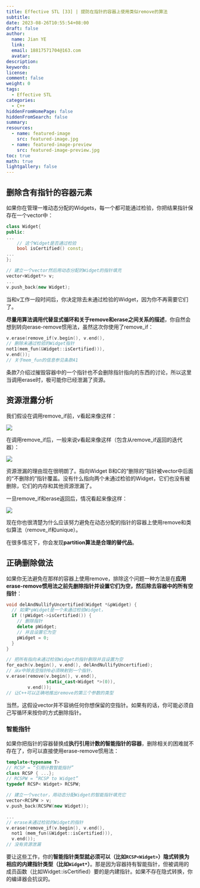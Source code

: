 ```yaml
---
title: Effective STL [33] | 提防在指针的容器上使用类似remove的算法
subtitle:
date: 2023-08-26T10:55:54+08:00
draft: false
author:
  name: Jian YE
  link:
  email: 18817571704@163.com
  avatar:
description:
keywords:
license:
comment: false
weight: 0
tags:
  - Effective STL
categories:
  - C++
hiddenFromHomePage: false
hiddenFromSearch: false
summary:
resources:
  - name: featured-image
    src: featured-image.jpg
  - name: featured-image-preview
    src: featured-image-preview.jpg
toc: true
math: true
lightgallery: false
---
```


## 删除含有指针的容器元素

如果你在管理一堆动态分配的Widgets，每一个都可能通过检验，你把结果指针保存在一个vector中：

```c++
class Widget{
public:
...
    // 这个Widget是否通过检验
    bool isCertified() const;
...
};

// 建立一个vector然后用动态分配的Widget的指针填充
vector<Widget*> v;
...
v.push_back(new Widget);
```

当和v工作一段时间后，你决定除去未通过检验的Widget，因为你不再需要它们了。

**尽量用算法调用代替显式循环和关于remove和erase之间关系的描述**，你自然会想到转向erase-remove惯用法，虽然这次你使用了remove_if：

```C++
v.erase(remove_if(v.begin(), v.end(),
// 删除未通过检验的Widget指针
not1(mem_fun(&Widget::isCertified))),
v.end());
// 关于mem_fun的信息参见条款41
```

条款7介绍过摧毁容器中的一个指针也不会删除指针指向的东西的讨论，所以这里当调用erase时，极可能你已经泄漏了资源。

## 资源泄露分析

我们假设在调用remove_if前，v看起来像这样：

![](images/1.png)

在调用remove_if后，一般来说v看起来像这样（包含从remove_if返回的迭代器）：

![](images/2.png)

资源泄漏的理由现在很明朗了。指向Widget B和C的“删除的”指针被vector中后面的“不删除的”指针覆盖。没有什么指向两个未通过检验的Widget，它们也没有被删除，它们的内存和其他资源泄漏了。

一旦remove_if和erase返回后，情况看起来像这样：

![](images/3.png)

现在你也很清楚为什么应该努力避免在动态分配的指针的容器上使用remove和类似算法（remove_if和unique）。

在很多情况下，你会发现**partition算法是合理的替代品**。


## 正确删除做法

如果你无法避免在那样的容器上使用remove，排除这个问题一种方法是在**应用erase-remove惯用法之前先删除指针并设置它们为空，然后除去容器中的所有空指针**：

```c++
void delAndNullifyUncertified(Widget *&pWidget) {
  // 如果*pWidget是一个未通过检验Widget，
  if (!pWidget->isCertified()) {
    // 删除指针
    delete pWidget;
    // 并且设置它为空
    pWidget = 0;
  }
}

// 把所有指向未通过检验Widget的指针删除并且设置为空
for_each(v.begin(), v.end(), delAndNullifyUncertified);
// 从v中除去空指针0必须映射到一个指针，
v.erase(remove(v.begin(), v.end(),
               static_cast<Widget *>(0)),
        v.end());
// 让C++可以正确地推出remove的第三个参数的类型
```

当然，这假设vector并不容纳任何你想保留的空指针。如果有的话，你可能必须自己写循环来按你的方式删除指针。

### 智能指针

如果你把指针的容器替换成**执行引用计数的智能指针的容器**，删除相关的困难就不存在了，你可以直接使用erase-remove惯用法：

```c++
template<typename T>
// RCSP = “引用计数智能指针”
class RCSP { ...};
// RCSPW = “RCSP to Widget”
typedef RCSP< Widget> RCSPW;

// 建立一个vector，用动态分配Widget的智能指针填充它
vector<RCSPW > v;
v.push_back(RCSPW(new Widget));

...
// erase未通过检验的Widget的指针
v.erase(remove_if(v.begin(), v.end(),
  not1 (mem_fun(&Widget::isCertified))),
  v.end());
// 没有资源泄漏
```

要让这些工作，你的**智能指针类型就必须可以（比如`RCSP<Widget>`）隐式转换为相应的内建指针类型（比如`Widget*`）**。那是因为容器持有智能指针，但被调用的成员函数（比如Widget::isCertified）要的是内建指针。如果不存在隐式转换，你的编译器会抗议的。
